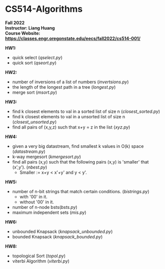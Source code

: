 # CS514-Algorithms
 **Fall 2022**  
 **Instructor: Liang Huang**  
 **Course Website: https://classes.engr.oregonstate.edu/eecs/fall2022/cs514-001/**  

 
 **HW1:**  
 - quick select (*qselect.py*)
 - quick sort (*qseort.py*)  
 
 **HW2:**  
 - number of inversions of a list of numbers (*invertsions.py*)  
 - the length of the longest path in a tree (*longest.py*)  
 - merge sort (*msort.py*)  
 
 **HW3:**  
 - find k closest elements to val in a sorted list of size n (*closest_sorted.py*)  
 - find k closest elements to val in a unsorted list of size n (*closest_unsorted.py*)  
 - find all pairs of (x,y,z) such that x+y = z in the list (*xyz.py*)  
 
 **HW4:**  
 - given a very big datastream, find smallest k values in O(k) space (*datastream.py*)  
 - k-way mergesort (*kmergesort.py*)  
 - find all pairs (x,y) such that the following pairs (x,y) is 'smaller' that (x',y'). (*nbest.py*)  
   - Smaller := x+y < x'+y' and y < y'.  
 
 **HW5:**  
 - number of n-bit strings that match certain conditions. (*bistrings.py*)  
   - with '00' in it.  
   - without '00' in it.  
 - number of n-node bsts(*bsts.py*)
 - maximum independent sets (*mis.py*)  
 
 **HW6:**  
 - unbounded Knapsack (*knapsack_unbounded.py*)  
 - bounded Knapsack (*knapsack_bounded.py*)  
 
 **HW8:**  
 - topological Sort (*topol.py*)
 - viterbi Algorithm (*viterbi.py*)  
